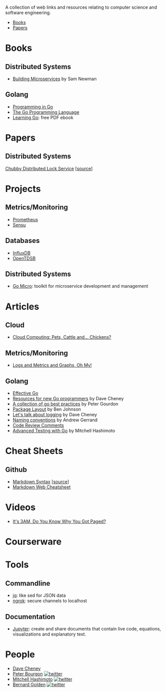 A collection of web links and resources relating to computer science and software engineering.

* [Books](#books)
* [Papers](#papers)

# Books

## Distributed Systems
* [Building Microservices](http://amzn.to/2cmFA4m) by Sam Newman

## Golang
* [Programming in Go](http://amzn.to/2cZKRhf)
* [The Go Programming Language](http://amzn.to/2cZLtmM)
* [Learning Go](https://miek.nl/downloads/2015/go.pdf): free PDF ebook

# Papers

## Distributed Systems
[Chubby Distributed Lock Service](chubby-osdi06.pdf) \[[source](http://static.googleusercontent.com/media/research.google.com/en//archive/chubby-osdi06.pdf)\]


# Projects

## Metrics/Monitoring
* [Prometheus](https://prometheus.io/)
* [Sensu](https://sensuapp.org/)

## Databases
* [InfluxDB](https://www.influxdata.com/)
* [OpenTDSB](http://opentsdb.net/)

## Distributed Systems
* [Go Micro](https://github.com/micro/micro): toolkit for microservice development and management

# Articles

## Cloud
* [Cloud Computing: Pets, Cattle and... Chickens?](http://dev.hpcloud.com/blog/2016/cloud-computing-pets-cattle-and-chickens)

## Metrics/Monitoring
* [Logs and Metrics and Graphs, Oh My!](https://blog.raintank.io/logs-and-metrics-and-graphs-oh-my/)

## Golang
* [Effective Go](https://golang.org/doc/effective_go.html)
* [Resources for new Go programmers](http://dave.cheney.net/resources-for-new-go-programmers) by Dave Cheney
* [A collection of go best practices](https://peter.bourgon.org/go-best-practices-2016/) by Peter Gourdon
* [Package Layout](https://medium.com/@benbjohnson/standard-package-layout-7cdbc8391fc1#.vib0fw86i) by Ben Johnson
* [Let's talk about logging](http://dave.cheney.net/2015/11/05/lets-talk-about-logging) by Dave Cheney
* [Naming conventions](https://talks.golang.org/2014/names.slide#1) by Andrew Gerrand
* [Code Review Comments](https://github.com/golang/go/wiki/CodeReviewComments)
* [Advanced Testing with Go](https://speakerdeck.com/mitchellh/advanced-testing-with-go) by Mitchell Hashimoto

# Cheat Sheets

## Github
* [Markdown Syntax](markdown-cheatsheet.pdf) \[[source](https://enterprise.github.com/downloads/en/markdown-cheatsheet.pdf)\]
* [Markdown Web Cheatsheet](https://github.com/adam-p/markdown-here/wiki/Markdown-Cheatsheet)

# Videos
* [It's 3AM, Do You Know Why You Got Paged?](http://ryanfrantz.com/talks/3am-why-you-got-paged/)

# Courserware

# Tools
## Commandline
* [jq](https://stedolan.github.io/jq/): like sed for JSON data
* [ngrok](https://ngrok.com/): secure channels to localhost

## Documentation
* [Jupyter](http://jupyter.org/): create and share documents that contain live code, equations, visualizations and explanatory text.

# People
* [Dave Cheney](http://dave.cheney.net/)
* [Peter Bourgon](https://peter.bourgon.org/talks/) [![twitter][twitter_logo]](https://twitter.com/peterbourgon)
* [Mitchell Hashimoto](http://mitchellh.com/) [![twitter][twitter_logo]](https://twitter.com/mitchellh)
* [Bernard Golden](http://www.cio.com/author/Bernard-Golden/) [![twitter][twitter_logo]](https://twitter.com/mitchellh)

[twitter_logo]: https://pbs.twimg.com/media/BIU80WkCIAEFI2U.png "twitter"
